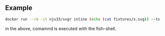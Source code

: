 ## Example

```sh
docker run --rm -it nju33/svgr inline (echo (cat fixtures/x.svg)) --ts > path/to/FooIcon.tsx
```

in the above, comamnd is executed with the fish-shell.

